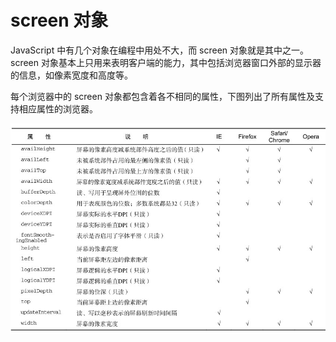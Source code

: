 # screen 对象

JavaScript 中有几个对象在编程中用处不大，而 screen 对象就是其中之一。 screen 对象基本上只用来表明客户端的能力，其中包括浏览器窗口外部的显示器的信息，如像素宽度和高度等。

每个浏览器中的 screen 对象都包含着各不相同的属性，下图列出了所有属性及支持相应属性的浏览器。

![../../images/screen.jpg](../../images/screen.jpg)
